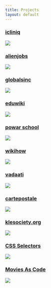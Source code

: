 ```yaml
---
title: Projects
layout: default
---
```

<div id="projects">
	<div class="project">
		<a href="http://icliniq.com" target="_blank"><h3>icliniq</h3><img src="/img/permeate.png" /></a> 
	</div>
	<div class="project">
		<a href="http:/alienjobs.com" target="_blank"><h3>alienjobs</h3><img src="/img/costarred.png" /></a> 
	</div>
	<div class="project">
		<a href="http://globalsinc.com" target="_blank"><h3>globalsinc</h3><img src="/img/thrift.png" /></a> 
	</div>
	<div class="project">
		<a href="http://hostg.in:8805/eduwiki/source/site" target="_blank"><h3>eduwiki</h3><img src="/img/upfront.png" /></a> 
	</div>
	<div class="project">
		<a href="http://musings.im/" target="_blank"><h3>powar school</h3><img src="/img/musings.png" /></a> 
	</div>
	<div class="project">
		<a href="http://benhowdle.im/heisenberg/" target="_blank"><h3>wikihow</h3><img src="/img/heisenberg.png" /></a> 
	</div>
	<div class="project">
		<a href="http://benhowdle.im/svgeezy/" target="_blank"><h3>vadaati</h3><img src="/img/svgeezy.png" /></a> 
	</div>
	<div class="project">
		<a href="http://ihi.im" target="_blank"><h3>cartepostale</h3><img src="/img/ihi.png" /></a> 
	</div>
	<div class="project">
		<a href="http://mobosrc.co.uk" target="_blank"><h3>klesociety.org</h3><img src="/img/mobosrc.png" /></a> 
	</div>
	<div class="project">
		<a href="http://benhowdle.im/cssselectors/" target="_blank"><h3>CSS Selectors</h3><img src="/img/cssselectors.png" /></a> 
	</div>
	<div class="project">
		<a href="http://moviesascode.net" target="_blank"><h3>Movies As Code</h3><img src="/img/moviesascode.png" /></a> 
	</div>
</div>
